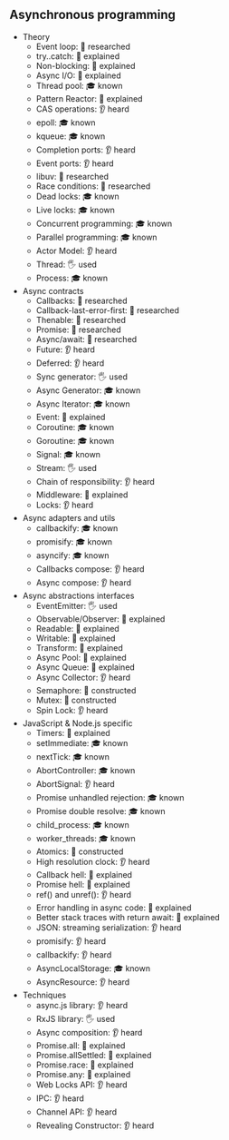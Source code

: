 ## Asynchronous programming

- Theory
  - Event loop: 🔬 researched
  - try..catch: 🙋 explained
  - Non-blocking: 🙋 explained
  - Async I/O: 🙋 explained
  - Thread pool: 🎓 known
  - Pattern Reactor: 🙋 explained
  - CAS operations: 👂 heard
  - epoll: 🎓 known
  - kqueue: 🎓 known
  - Completion ports: 👂 heard
  - Event ports: 👂 heard
  - libuv: 🔬 researched
  - Race conditions: 🔬 researched
  - Dead locks: 🎓 known
  - Live locks: 🎓 known
  - Concurrent programming: 🎓 known
  - Parallel programming: 🎓 known
  - Actor Model: 👂 heard
  - Thread: 🖐 used
  - Process: 🎓 known
- Async contracts
  - Callbacks: 🔬 researched
  - Callback-last-error-first: 🔬 researched
  - Thenable: 🔬 researched
  - Promise: 🔬 researched
  - Async/await: 🔬 researched
  - Future: 👂 heard
  - Deferred: 👂 heard
  - Sync generator: 🖐 used
  - Async Generator: 🎓 known
  - Async Iterator: 🎓 known
  - Event: 🙋 explained
  - Coroutine: 🎓 known
  - Goroutine: 🎓 known
  - Signal: 🎓 known
  - Stream: 🖐 used
  - Chain of responsibility: 👂 heard
  - Middleware: 🙋 explained
  - Locks: 👂 heard
- Async adapters and utils
  - callbackify: 🎓 known
  - promisify: 🎓 known
  - asyncify: 🎓 known
  - Callbacks compose: 👂 heard
  - Async compose: 👂 heard
- Async abstractions interfaces
  - EventEmitter: 🖐 used
  - Observable/Observer: 🙋 explained
  - Readable: 🙋 explained
  - Writable: 🙋 explained
  - Transform: 🙋 explained
  - Async Pool: 🙋 explained
  - Async Queue: 🙋 explained
  - Async Collector: 👂 heard
  - Semaphore: 🚀 constructed
  - Mutex: 🚀 constructed
  - Spin Lock: 👂 heard
- JavaScript & Node.js specific
  - Timers: 🙋 explained
  - setImmediate: 🎓 known
  - nextTick: 🎓 known
  - AbortController: 🎓 known
  - AbortSignal: 👂 heard
  - Promise unhandled rejection: 🎓 known
  - Promise double resolve: 🎓 known
  - child_process: 🎓 known
  - worker_threads: 🎓 known
  - Atomics: 🚀 constructed
  - High resolution clock: 👂 heard
  - Callback hell: 🙋 explained
  - Promise hell: 🙋 explained
  - ref() and unref(): 👂 heard
  - Error handling in async code: 🙋 explained
  - Better stack traces with return await: 🙋 explained
  - JSON: streaming serialization: 👂 heard
  - promisify: 👂 heard
  - callbackify: 👂 heard
  - AsyncLocalStorage: 🎓 known
  - AsyncResource: 👂 heard
- Techniques
  - async.js library: 👂 heard
  - RxJS library: 🖐 used
  - Async composition: 👂 heard
  - Promise.all: 🙋 explained
  - Promise.allSettled: 🙋 explained
  - Promise.race: 🙋 explained
  - Promise.any: 🙋 explained
  - Web Locks API: 👂 heard
  - IPC: 👂 heard
  - Channel API: 👂 heard
  - Revealing Constructor: 👂 heard
